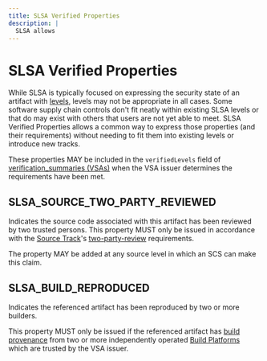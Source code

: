 ```yaml
---
title: SLSA Verified Properties
description: |
  SLSA allows 
---
```


# SLSA Verified Properties

While SLSA is typically focused on expressing the security state of an artifact
with [levels](principles#simple-levels-with-clear-outcomes), levels may not be
appropriate in all cases. Some software supply chain controls don't fit neatly
within existing SLSA levels or that do may exist with others that users are not
yet able to meet.  SLSA Verified Properties allows a common way to express those
properties (and their requirements) without needing to fit them into existing
levels or introduce new tracks.

These properties MAY be included in the `verifiedLevels` field of
[verification_summaries (VSAs)](verification_summary) when the VSA issuer
determines the requirements have been met.

## SLSA_SOURCE_TWO_PARTY_REVIEWED

Indicates the source code associated with this artifact has been reviewed by
two trusted persons.  This property MUST only be issued in accordance with the
[Source Track](source-requirements)'s
[two-party-review](source-requirements#two-party-review) requirements.

The property MAY be added at any source level in which an SCS can make this
claim.

## SLSA_BUILD_REPRODUCED

Indicates the referenced artifact has been reproduced by two or more builders.

This property MUST only be issued if the referenced artifact has
[build provenance](build-provenance) from two or more independently
operated [Build Platforms](build-requirements#build-platform) which are
trusted by the VSA issuer.
